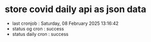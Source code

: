 # store covid daily api as json data

- last cronjob : Saturday, 08 February 2025 13:16:42
- status og cron : success
- status daily cron : success
      
      